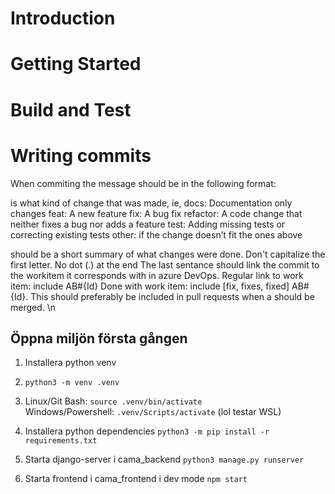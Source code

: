 # Introduction

# Getting Started

# Build and Test

# Writing commits
When commiting the message should be in the following format: <type> <summary>
<type> is what kind of change that was made, ie, 
   docs: Documentation only changes
   feat: A new feature
   fix: A bug fix
   refactor: A code change that neither fixes a bug nor adds a feature
   test: Adding missing tests or correcting existing tests
   other: if the change doesn’t fit the ones above
<summary> should be a short summary of what changes were done. Don't capitalize the first letter. No dot (.) at the end
<link> The last sentance should link the commit to the workitem it corresponds with in azure DevOps. 
   Regular link to work item: include AB#{Id}
   Done with work item: include [fix, fixes, fixed] AB#{Id}. This should preferably be included in pull requests when a should be merged. 
   \n




## Öppna miljön första gången

1. Installera python venv

2. `python3 -m venv .venv`

3. Linux/Git Bash: `source .venv/bin/activate`\
   Windows/Powershell: `.venv/Scripts/activate` (lol testar WSL)

4. Installera python dependencies `python3 -m pip install -r requirements.txt`

5. Starta django-server i cama\_backend `python3 manage.py runserver`

6. Starta frontend i cama\_frontend i dev mode `npm start` 

